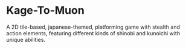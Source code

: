 # Kage-To-Muon
A 2D tile-based, japanese-themed, platforming game with stealth and action elements, featuring different kinds of shinobi and kunoichi with unique abilities.

